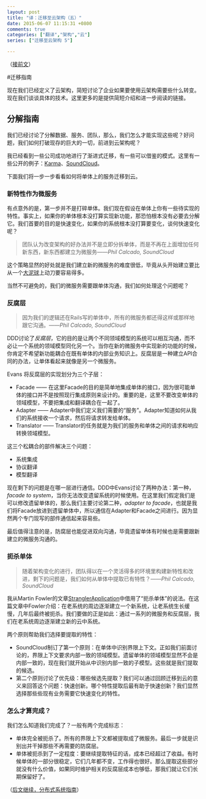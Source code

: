 ```yaml
---
layout: post
title: "译：迁移至云架构（五）"
date: 2015-06-07 11:15:31 +0800
comments: true
categories: ["翻译","架构","云"]
series: ["迁移至云架构 5"]

---
```




（[接前文](/2015/06/02/cloud4/)）


#迁移指南

现在我们已经定义了云架构，简短讨论了企业如果要使用云架构需要些什么转变。现在我们谈谈具体的技术。这里更多的是提供简短介绍和进一步阅读的链接。

<!--more-->


## 分解指南
我们已经讨论了分解数据、服务、团队，那么，我们怎么才能实现这些呢？好问题，我们如何打破现存的巨大的一切，前进到云架构呢？

我已经看到一些公司成功地进行了渐进式迁移，有一些可以借鉴的模式。这里有一些公开的例子：[Karma](https://blog.yourkarma.com/building-microservices-at-karma)、[SoundCloud](https://developers.soundcloud.com/blog/building-products-at-soundcloud-part-1-dealing-with-the-monolith)。

下面我们将一步一步看看如何将单体上的服务迁移到云。


### 新特性作为微服务

有点意外的是，第一步并不是打碎单体。我们现在假设在单体上你有一些待实现的特性。事实上，如果你的单体根本没打算实现新功能，那恐怕根本没有必要去分解它。我们首要的目的是快速变化，如果你的系统根本没打算要变化，谈何快速变化呢？

> 团队认为改变架构的好办法并不是立即分拆单体，而是不再在上面增加任何新东西，新东西都建立为微服务——*Phil Calcado, SoundCloud*

这个策略显然的好处就是我们建立新的微服务的难度很低，毕竟从头开始建立要比从一个[大泥球](http://www.laputan.org/mud/)上动刀要容易得多。

当然不可避免的，我们的微服务需要跟单体沟通，我们如何处理这个问题呢？

### 反腐层
> 因为我们的逻辑还在Rails写的单体中，所有的微服务都还得这样或那样地跟它沟通。——*Phil Calcado, SoundCloud*

DDD讨论了*反腐层*，它的目的是让两个不同领域模型的系统可以相互沟通，而不必让一个系统的领域模型同化另一个。当你在新的微服务中实现新的功能的时候，你肯定不希望新功能耦合在既有单体的内部业务知识上。反腐层是一种建立API合同的办法，让单体看起来就像是另一个微服务。

Evans 将反腐层的实现划分为三个子层：  

* Facade —— 在这里Facade的目的是简单地集成单体的接口，因为很可能单体的接口并不是按照现行集成原则来设计的。重要的是，这里不要改变单体的领域模型，不要把集成和翻译耦合在一起了。
* Adapter —— Adapter中我们定义我们需要的“服务”。Adapter知道如何从我们的系统接收一个请求，然后将请求转发给单体。
* Translator —— Translator的任务就是为我们的服务和单体之间的请求和响应转换领域模型。

这三个松耦合的部件解决三个问题：

* 系统集成
* 协议翻译
* 模型翻译

现在剩下的问题是在哪一层进行通信。DDD中Evans讨论了两种办法：第一种，*facade to system*，当你无法改变遗留系统的时候使用。在这里我们假定我们是可以修改遗留单体的，那么我们主要讨论第二种，*adapter to facade*，也就是我们将Facade放进到遗留单体中，所以通信在Adapter和Facade之间进行。因为显然两个专门现写的部件通信起来容易些。

最后值得注意的是，防腐层也能促进双向沟通，毕竟遗留单体有时候也是需要跟新建立的微服务沟通的。
### 扼杀单体
> 随着架构变化的进行，团队得以在一个灵活得多的环境里构建新特性和改进，剩下的问题是，我们如何从单体中提取已有特性？——*Phil Calcado, SoundCloud*

我从Martin Fowler的文章[StranglerApplication](http://www.martinfowler.com/bliki/StranglerApplication.html)中借用了“扼杀单体”的说法。在这篇文章中Fowler介绍：在老系统的周边逐渐建立一个新系统，让老系统生长缓慢，几年后最终被扼杀。我们要做的正是如此：通过一系列的微服务和反腐层，我们在老系统周边逐渐建立新的云中系统。

两个原则帮助我们选择要提取的特性：

* SoundCloud制订了第一个原则：在单体中识别界限上下文。正如我们前面讨论的，界限上下文要求内部一致的领域模型。遗留单体的领域模型显然不会是内部一致的，现在我们就开始从中识别内部一致的子模型。这些就是我们提取的候选。
* 第二个原则讨论了优先级：哪些候选先提取？我们可以通过回顾迁移到云的意义来回答这个问题：快速创新。哪个特性提取后最有助于快速创新？我们显然选择那些些现有业务需要它快速变化的特性。

### 怎么才算完成？

我们怎么知道我们完成了？一般有两个完成标志：  

* 单体完全被扼杀了。所有的界限上下文都被提取成了微服务。最后一步就是识别出并干掉那些不再需要的防腐层。
* 单体被扼杀到了一定程度：要继续提取特征的话，成本已经超过了收益。有时候单体的一部分很稳定，它们几年都不变，工作得也很好。那么提取这些部分就没有什么价值，如果同时维护相关的反腐层成本也够低，那我们就让它们长期保留好了。


（[后文继续，分布式系统指南](/2015/06/07/cloud6/)）
